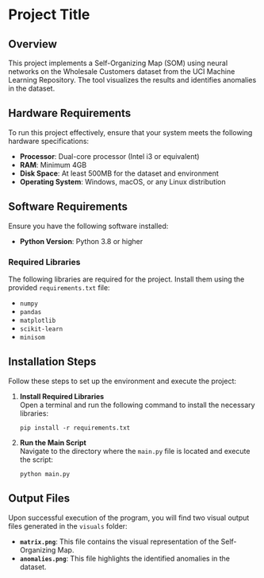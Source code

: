<h1 class="code-line" data-line-start=0 data-line-end=1 ><a id="Project_Title_0"></a>Project Title</h1>
<h2 class="code-line" data-line-start=2 data-line-end=3 ><a id="Overview_2"></a>Overview</h2>
<p class="has-line-data" data-line-start="4" data-line-end="5">This project implements a Self-Organizing Map (SOM) using neural networks on the Wholesale Customers dataset from the UCI Machine Learning Repository. The tool visualizes the results and identifies anomalies in the dataset.</p>
<h2 class="code-line" data-line-start=6 data-line-end=7 ><a id="Hardware_Requirements_6"></a>Hardware Requirements</h2>
<p class="has-line-data" data-line-start="8" data-line-end="9">To run this project effectively, ensure that your system meets the following hardware specifications:</p>
<ul>
<li class="has-line-data" data-line-start="10" data-line-end="11"><strong>Processor</strong>: Dual-core processor (Intel i3 or equivalent)</li>
<li class="has-line-data" data-line-start="11" data-line-end="12"><strong>RAM</strong>: Minimum 4GB</li>
<li class="has-line-data" data-line-start="12" data-line-end="13"><strong>Disk Space</strong>: At least 500MB for the dataset and environment</li>
<li class="has-line-data" data-line-start="13" data-line-end="15"><strong>Operating System</strong>: Windows, macOS, or any Linux distribution</li>
</ul>
<h2 class="code-line" data-line-start=15 data-line-end=16 ><a id="Software_Requirements_15"></a>Software Requirements</h2>
<p class="has-line-data" data-line-start="17" data-line-end="18">Ensure you have the following software installed:</p>
<ul>
<li class="has-line-data" data-line-start="19" data-line-end="21"><strong>Python Version</strong>: Python 3.8 or higher</li>
</ul>
<h3 class="code-line" data-line-start=21 data-line-end=22 ><a id="Required_Libraries_21"></a>Required Libraries</h3>
<p class="has-line-data" data-line-start="23" data-line-end="24">The following libraries are required for the project. Install them using the provided <code>requirements.txt</code> file:</p>
<ul>
<li class="has-line-data" data-line-start="25" data-line-end="26"><code>numpy</code></li>
<li class="has-line-data" data-line-start="26" data-line-end="27"><code>pandas</code></li>
<li class="has-line-data" data-line-start="27" data-line-end="28"><code>matplotlib</code></li>
<li class="has-line-data" data-line-start="28" data-line-end="29"><code>scikit-learn</code></li>
<li class="has-line-data" data-line-start="29" data-line-end="31"><code>minisom</code></li>
</ul>
<h2 class="code-line" data-line-start=31 data-line-end=32 ><a id="Installation_Steps_31"></a>Installation Steps</h2>
<p class="has-line-data" data-line-start="33" data-line-end="34">Follow these steps to set up the environment and execute the project:</p>
<ol>
<li class="has-line-data" data-line-start="36" data-line-end="42">
<p class="has-line-data" data-line-start="36" data-line-end="38"><strong>Install Required Libraries</strong><br>
Open a terminal and run the following command to install the necessary libraries:</p>
<pre><code class="has-line-data" data-line-start="39" data-line-end="41" class="language-bash">pip install -r requirements.txt
</code></pre>
</li>
<li class="has-line-data" data-line-start="42" data-line-end="48">
<p class="has-line-data" data-line-start="42" data-line-end="44"><strong>Run the Main Script</strong><br>
Navigate to the directory where the <code>main.py</code> file is located and execute the script:</p>
<pre><code class="has-line-data" data-line-start="45" data-line-end="47" class="language-bash">python main.py
</code></pre>
</li>
</ol>
<h2 class="code-line" data-line-start=48 data-line-end=49 ><a id="Output_Files_48"></a>Output Files</h2>
<p class="has-line-data" data-line-start="50" data-line-end="51">Upon successful execution of the program, you will find two visual output files generated in the <code>visuals</code> folder:</p>
<ul>
<li class="has-line-data" data-line-start="52" data-line-end="53"><strong><code>matrix.png</code></strong>: This file contains the visual representation of the Self-Organizing Map.</li>
<li class="has-line-data" data-line-start="53" data-line-end="54"><strong><code>anomalies.png</code></strong>: This file highlights the identified anomalies in the dataset.</li>
</ul>
